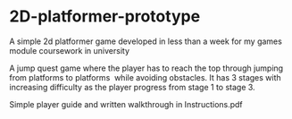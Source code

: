 # 2D-platformer-prototype

A simple 2d platformer game developed in less than a week for my games module coursework in university

A jump quest game where the player has to reach the top through jumping from platforms to platforms  while avoiding obstacles. It has 3 stages with increasing difficulty as the player progress from stage 1 to stage 3.

Simple player guide and written walkthrough in Instructions.pdf
